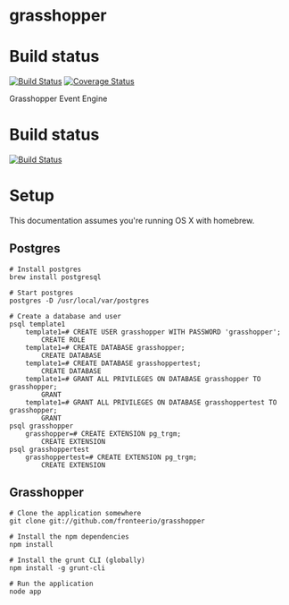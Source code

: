 grasshopper
===========

# Build status
[![Build Status](https://travis-ci.org/fronteerio/grasshopper.png?branch=master)](https://travis-ci.org/fronteerio/grasshopper)
[![Coverage Status](https://coveralls.io/repos/fronteerio/grasshopper/badge.png)](https://coveralls.io/r/fronteerio/grasshopper)

Grasshopper Event Engine

# Build status
[![Build Status](https://travis-ci.org/CUL-DigitalServices/grasshopper.svg?branch=master)](https://travis-ci.org/CUL-DigitalServices/grasshopper)

# Setup

This documentation assumes you're running OS X with homebrew.


##  Postgres
```
# Install postgres
brew install postgresql

# Start postgres
postgres -D /usr/local/var/postgres

# Create a database and user
psql template1
    template1=# CREATE USER grasshopper WITH PASSWORD 'grasshopper';
        CREATE ROLE
    template1=# CREATE DATABASE grasshopper;
        CREATE DATABASE
    template1=# CREATE DATABASE grasshoppertest;
        CREATE DATABASE
    template1=# GRANT ALL PRIVILEGES ON DATABASE grasshopper TO grasshopper;
        GRANT
    template1=# GRANT ALL PRIVILEGES ON DATABASE grasshoppertest TO grasshopper;
        GRANT
psql grasshopper
    grasshopper=# CREATE EXTENSION pg_trgm;
        CREATE EXTENSION
psql grasshoppertest
    grasshoppertest=# CREATE EXTENSION pg_trgm;
        CREATE EXTENSION
```


## Grasshopper
```
# Clone the application somewhere
git clone git://github.com/fronteerio/grasshopper

# Install the npm dependencies
npm install

# Install the grunt CLI (globally)
npm install -g grunt-cli

# Run the application
node app
```
